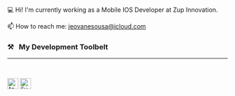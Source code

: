 
💻 Hi! I'm currently working as a Mobile IOS Developer at Zup Innovation.

📫 How to reach me: <a href="mailto: jeovanesousa@icloud.com">jeovanesousa@icloud.com</a>

### ⚒&nbsp;&nbsp;&nbsp;My Development Toolbelt
<hr>
<br>
<p>
<code><img title="Apple" height="25" src="https://edrodrigues.com.br/wp-content/uploads/2020/07/historia-do-logotipo-da-apple-tudo-sobre-o-apple-logo-evolution-5.jpg"></code>
<code><img title="Swift" height="25" src="https://ih0.redbubble.net/image.415946483.7473/flat,1000x1000,075,f.u1.jpg"></code>

